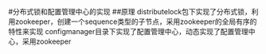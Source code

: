 #分布式锁和配置管理中心的实现
##原理
distributelock包下实现了分布式锁，利用zookeeper，创建一个sequence类型的子节点，采用zookeeper的全局有序的特性来实现
configmanager目录下实现了配置管理中心，动态实现了配置管理中心，采用zookeeper

